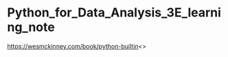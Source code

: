 # Python_for_Data_Analysis_3E_learning_note
<E-book link>https://wesmckinney.com/book/python-builtin<>
